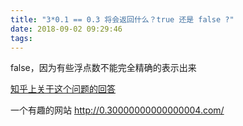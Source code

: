 ```yaml
---
title: "3*0.1 == 0.3 将会返回什么？true 还是 false ?"
date: 2018-09-02 09:29:46
tags: 
---
```


false，因为有些浮点数不能完全精确的表示出来

[知乎上关于这个问题的回答](https://www.zhihu.com/question/56545018)

一个有趣的网站 http://0.30000000000000004.com/